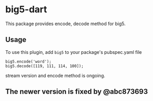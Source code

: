 # big5-dart

This package provides encode, decode method for big5.

## Usage

To use this plugin, add `big5` to your package's pubspec.yaml file

    big5.encode('word');
    big5.decode([119, 111, 114, 100]);

stream version and encode method is ongoing.

## The newer version is fixed by @abc873693
